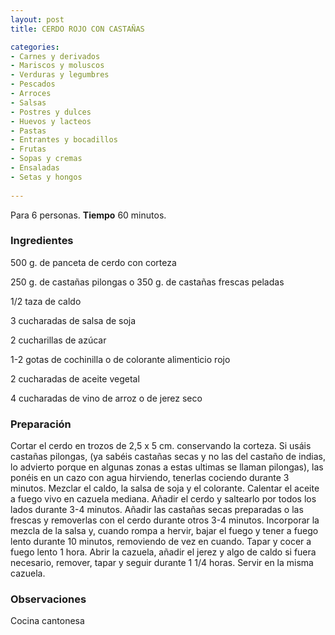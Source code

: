 ```yaml
---
layout: post
title: CERDO ROJO CON CASTAÑAS

categories:
- Carnes y derivados
- Mariscos y moluscos
- Verduras y legumbres
- Pescados
- Arroces
- Salsas
- Postres y dulces
- Huevos y lacteos
- Pastas
- Entrantes y bocadillos
- Frutas
- Sopas y cremas
- Ensaladas
- Setas y hongos
 
---
```

Para 6 personas.
<b>Tiempo</b> 60 minutos.

<h3>Ingredientes</h3>

500 g. de panceta de cerdo con corteza

250 g. de castañas pilongas o 350 g. de castañas frescas peladas

1/2 taza de caldo

3 cucharadas de salsa de soja

2 cucharillas de azúcar

1-2 gotas de cochinilla o de colorante alimenticio rojo

2 cucharadas de aceite vegetal

4 cucharadas de vino de arroz o de jerez seco

<h3>Preparación</h3>

Cortar el cerdo en trozos de 2,5 x 5 cm. conservando la corteza. Si usáis castañas pilongas, (ya sabéis castañas secas y no las del castaño de indias, lo advierto porque en algunas zonas a estas ultimas se llaman pilongas), las ponéis en un cazo con agua hirviendo, tenerlas cociendo durante 3 minutos. Mezclar el caldo, la salsa de soja y el colorante. Calentar el aceite a fuego vivo en cazuela mediana. Añadir el cerdo y saltearlo por todos los lados durante 3-4 minutos. Añadir las castañas secas preparadas o las frescas y removerlas con el cerdo durante otros 3-4 minutos. Incorporar la mezcla de la salsa y, cuando rompa a hervir, bajar el fuego y tener a fuego lento durante 10 minutos, removiendo de vez en cuando. Tapar y cocer a fuego lento 1 hora. Abrir la cazuela, añadir el jerez y algo de caldo si fuera necesario, remover, tapar y seguir durante 1 1/4 horas. Servir en la misma cazuela.

<h3>Observaciones</h3>

Cocina cantonesa

